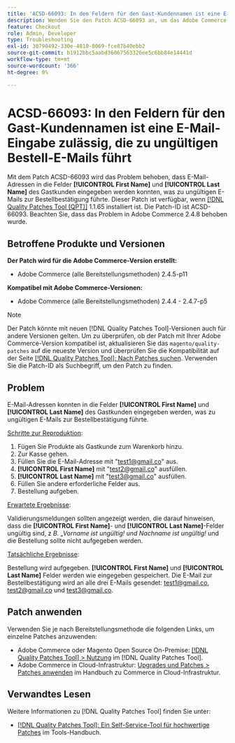 ```yaml
---
title: 'ACSD-66093: In den Feldern für den Gast-Kundennamen ist eine E-Mail-Eingabe zulässig, die zu ungültigen Bestell-E-Mails führt'
description: Wenden Sie den Patch ACSD-66093 an, um das Adobe Commerce-Problem zu beheben, bei dem es möglich ist, E-Mail-Adressen in die Felder Gastkunde **[!UICONTROL First Name]** und **[!UICONTROL Last Name]** einzugeben und ungültige E-Mails zur Bestellbestätigung zu senden.
feature: Checkout
role: Admin, Developer
type: Troubleshooting
exl-id: 30790492-330e-4810-8069-fce87b40ebb2
source-git-commit: b1912bbc5aabd36067563326ee5c6bb84e14441d
workflow-type: tm+mt
source-wordcount: '366'
ht-degree: 0%

---
```


# ACSD-66093: In den Feldern für den Gast-Kundennamen ist eine E-Mail-Eingabe zulässig, die zu ungültigen Bestell-E-Mails führt

Mit dem Patch ACSD-66093 wird das Problem behoben, dass E-Mail-Adressen in die Felder **[!UICONTROL First Name]** und **[!UICONTROL Last Name]** des Gastkunden eingegeben werden konnten, was zu ungültigen E-Mails zur Bestellbestätigung führte. Dieser Patch ist verfügbar, wenn [[!DNL Quality Patches Tool (QPT)]](/help/tools/quality-patches-tool/quality-patches-tool-to-self-serve-quality-patches.md) 1.1.65 installiert ist. Die Patch-ID ist ACSD-66093. Beachten Sie, dass das Problem in Adobe Commerce 2.4.8 behoben wurde.

## Betroffene Produkte und Versionen

**Der Patch wird für die Adobe Commerce-Version erstellt:**

* Adobe Commerce (alle Bereitstellungsmethoden) 2.4.5-p11

**Kompatibel mit Adobe Commerce-Versionen:**

* Adobe Commerce (alle Bereitstellungsmethoden) 2.4.4 - 2.4.7-p5

>[!NOTE]
>
>Der Patch könnte mit neuen [!DNL Quality Patches Tool]-Versionen auch für andere Versionen gelten. Um zu überprüfen, ob der Patch mit Ihrer Adobe Commerce-Version kompatibel ist, aktualisieren Sie das `magento/quality-patches` auf die neueste Version und überprüfen Sie die Kompatibilität auf der Seite [[!DNL Quality Patches Tool]: Nach Patches suchen](https://experienceleague.adobe.com/tools/commerce-quality-patches/index.html). Verwenden Sie die Patch-ID als Suchbegriff, um den Patch zu finden.

## Problem

E-Mail-Adressen konnten in die Felder **[!UICONTROL First Name]** und **[!UICONTROL Last Name]** des Gastkunden eingegeben werden, was zu ungültigen E-Mails zur Bestellbestätigung führte.

<u>Schritte zur Reproduktion</u>:

1. Fügen Sie Produkte als Gastkunde zum Warenkorb hinzu.
2. Zur Kasse gehen.
3. Füllen Sie die E-Mail-Adresse mit &quot;test1@gmail.co&quot; aus.
4. **[!UICONTROL First Name]** mit &quot;<test2@gmail.co>&quot; ausfüllen.
5. **[!UICONTROL Last Name]** mit &quot;<test3@gmail.co>&quot; ausfüllen.
6. Füllen Sie andere erforderliche Felder aus.
7. Bestellung aufgeben.

<u>Erwartete Ergebnisse</u>:

Validierungsmeldungen sollten angezeigt werden, die darauf hinweisen, dass die **[!UICONTROL First Name]**- und **[!UICONTROL Last Name]**-Felder ungültig sind, z *B. „Vorname ist ungültig! und Nachname ist ungültig!* und die Bestellung sollte nicht aufgegeben werden.

<u>Tatsächliche Ergebnisse</u>:

Bestellung wird aufgegeben.
**[!UICONTROL First Name]** und **[!UICONTROL Last Name]** Felder werden wie eingegeben gespeichert.
Die E-Mail zur Bestellbestätigung wird an alle drei E-Mails gesendet: test1@gmail.co, test2@gmail.co und test3@gmail.co.

## Patch anwenden

Verwenden Sie je nach Bereitstellungsmethode die folgenden Links, um einzelne Patches anzuwenden:

* Adobe Commerce oder Magento Open Source On-Premise: [[!DNL Quality Patches Tool] > Nutzung](/help/tools/quality-patches-tool/usage.md) im [!DNL Quality Patches Tool].
* Adobe Commerce in Cloud-Infrastruktur: [Upgrades und Patches > Patches anwenden](https://experienceleague.adobe.com/docs/commerce-cloud-service/user-guide/develop/upgrade/apply-patches.html) im Handbuch zu Commerce in Cloud-Infrastruktur.

## Verwandtes Lesen

Weitere Informationen zu [!DNL Quality Patches Tool] finden Sie unter:

* [[!DNL Quality Patches Tool]: Ein Self-Service-Tool für hochwertige Patches](/help/tools/quality-patches-tool/quality-patches-tool-to-self-serve-quality-patches.md) im Tools-Handbuch.
